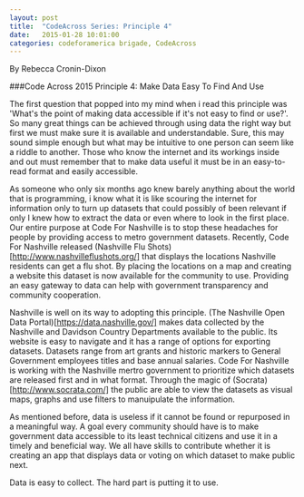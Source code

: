 ```yaml
---
layout: post
title:  "CodeAcross Series: Principle 4"
date:   2015-01-28 10:01:00
categories: codeforamerica brigade, CodeAcross 
---
```

By Rebecca Cronin-Dixon

###Code Across 2015 Principle 4: Make Data Easy To Find And Use

The first question that popped into my mind when i read this principle was 'What's the point of making data accessible if it's not easy to find or use?'. So many great things can be achieved through using data the right way but first we must make sure it is available and understandable. Sure, this may sound simple enough but what may be intuitive to one person can seem like a riddle to another. Those who know the internet and its workings inside and out must remember that to make data useful it must be in an easy-to-read format and easily accessible. 

As someone who only six months ago knew barely anything about the world that is programming, i know what it is like scouring the internet for information only to turn up datasets that could possibly of been relevant if only I knew how to extract the data or even where to look in the first place. Our entire purpose at Code For Nashville is to stop these headaches for people by providing access to metro government datasets. Recently, Code For Nashville released (Nashville Flu Shots)[http://www.nashvilleflushots.org/] that displays the locations Nashville residents can get a flu shot. By placing the locations on a map and creating a website this dataset is now available for the community to use. Providing an easy gateway to data can help with government transparency and community cooperation. 

Nashville is well on its way to adopting this principle. (The Nashville Open Data Portal)[https://data.nashville.gov/] makes data collected by the Nashville and Davidson Country Departments available to the public. Its website is easy to navigate and it has a range of options for exporting datasets. Datasets range from art grants and historic markers to General Government employees titles and base annual salaries. Code For Nashville is working with the Nashville mertro government to prioritize which datasets are released first and in what format. Through the magic of (Socrata)[http://www.socrata.com/] the public are able to view the datasets as visual maps, graphs and use filters to manuipulate the information.  

As mentioned before, data is useless if it cannot be found or repurposed in a meaningful way. A goal every community should have is to make government data accessible to its least technical citizens and use it in a timely and beneficial way. We all have skills to contribute whether it is creating an app that displays data or voting on which dataset to make public next. 

Data is easy to collect. The hard part is putting it to use. 
 